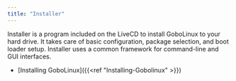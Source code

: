 ```yaml
---
title: "Installer"
---
```


Installer is a program included on the LiveCD to install GoboLinux to your hard
drive. It takes care of basic configuration, package selection, and boot loader
setup. Installer uses a common framework for command-line and GUI interfaces.

-   [Installing GoboLinux]({{<ref "Installing-Gobolinux" >}})
